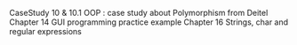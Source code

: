 

CaseStudy 10 & 10.1 OOP : case study about Polymorphism from Deitel
Chapter 14 GUI programming practice example
Chapter 16 Strings, char and regular expressions
